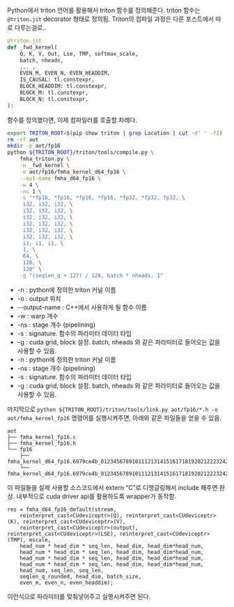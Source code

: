 Python에서 triton 언어를 활용해서 triton 함수를 정의해준다. triton 함수는 `@triton.jit` decorator 형태로 정의됨. Triton의 컴파일 과정은 다른 포스트에서 따로 다루는걸로..

```python
@triton.jit
def _fwd_kernel(
    Q, K, V, Out, Lse, TMP, softmax_scale,
    batch, nheads, 
    ... ,
    EVEN_M, EVEN_N, EVEN_HEADDIM,
    IS_CAUSAL: tl.constexpr,
    BLOCK_HEADDIM: tl.constexpr,
    BLOCK_M: tl.constexpr,
    BLOCK_N: tl.constexpr,
):

```

함수를 정의했다면, 이제 컴파일러를 호출할 차례다.

```bash
export TRITON_ROOT=$(pip show triton | grep Location | cut -d' ' -f2)
rm -rf aot
mkdir -p aot/fp16
python ${TRITON_ROOT}/triton/tools/compile.py \
    fmha_triton.py \
    -n _fwd_kernel \
    -o aot/fp16/fmha_kernel_d64_fp16 \
    --out-name fmha_d64_fp16 \
    -w 4 \
    -ns 1 \
    -s "*fp16, *fp16, *fp16, *fp16, *fp32, *fp32, fp32, \
     i32, i32, i32, \
     i32, i32, i32, \
     i32, i32, i32, \
     i32, i32, i32, \
     i32, i32, i32, \
     i32, i32, i32, \
     i1, i1, i1, \
     1, \
     64, \
     128, \
     128" \
    -g "(seqlen_q + 127) / 128, batch * nheads, 1"
```
- -n : python에 정의한 triton 커널 이름
- -o : output 위치
- --output-name : C++에서 사용하게 될 함수 이름
- -w : warp 개수
- -ns : stage 개수 (pipelining)
- -s : signature. 함수의 파라미터 데이터 타입
- -g : cuda grid, block 설정. batch, nheads 와 같은 파라미터로 들어오는 값을 사용할 수 있음.
- -n : python에 정의한 triton 커널 이름
- -ns : stage 개수 (pipelining)
- -s : signature. 함수의 파라미터 데이터 타입
- -g : cuda grid, block 설정. batch, nheads 와 같은 파라미터로 들어오는 값을 사용할 수 있음.

마지막으로 `python ${TRITON_ROOT}/triton/tools/link.py aot/fp16/*.h -o aot/fmha_kernel_fp16` 명령어를 실행시켜주면, 아래와 같은 파일들을 얻을 수 있음.

```
aot
├── fmha_kernel_fp16.c
├── fmha_kernel_fp16.h
└── fp16
    ├── fmha_kernel_d64_fp16.6979ce4b_0123456789101112131415161718192021222324252627.c
    └── fmha_kernel_d64_fp16.6979ce4b_0123456789101112131415161718192021222324252627.h
```

이 파일들을 실제 사용할 소스코드에서 extern “C”로 디맹글링해서 include 해주면 완성. 내부적으로 cuda driver api를 활용하도록 wrapper가 동작함.

```cuda
res = fmha_d64_fp16_default(stream, 
    reinterpret_cast<CUdeviceptr>(Q), reinterpret_cast<CUdeviceptr>(K), reinterpret_cast<CUdeviceptr>(V),
    reinterpret_cast<CUdeviceptr>(output), reinterpret_cast<CUdeviceptr>(LSE), reinterpret_cast<CUdeviceptr>(TMP), mscale,
    head_num * head_dim * seq_len, head_dim, head_dim*head_num,
    head_num * head_dim * seq_len, head_dim, head_dim*head_num,
    head_num * head_dim * seq_len, head_dim, head_dim*head_num,
    head_num * head_dim * seq_len, head_dim, head_dim*head_num,
    head_num, seq_len, seq_len,
    seqlen_q_rounded, head_dim, batch_size,
    even_m, even_n, even_headdim);
```
이런식으로 파라미터를 맞춰넣어주고 실행시켜주면 된다.
